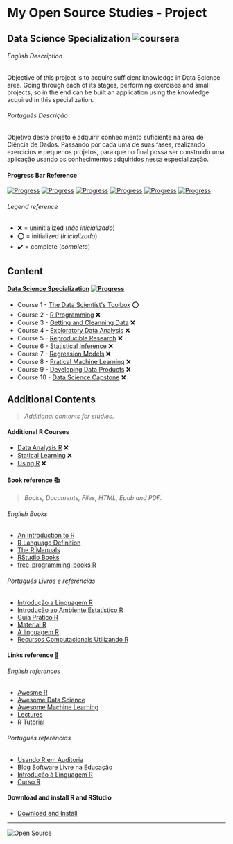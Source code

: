 # My Open Source Studies - Project
## Data Science Specialization ![coursera](http://i64.tinypic.com/25rci2c.jpg)

###### English Description
Objective of this project is to acquire sufficient knowledge in Data Science area.
Going through each of its stages, performing exercises and small projects, so in the end can be built an application using the knowledge acquired in this specialization.

###### Português Descrição
Objetivo deste projeto é adquirir conhecimento suficiente na área de Ciência de Dados.
Passando por cada uma de suas fases, realizando exercicios e pequenos projetos, para que no final possa ser construido uma aplicação usando os conhecimentos adquiridos nessa especialização.


#### Progress Bar Reference
[![Progress](https://img.shields.io/badge/Progress-0%25-red.svg?style=flat)]() [![Progress](https://img.shields.io/badge/Progress-20%25-orange.svg?style=flat)]() [![Progress](https://img.shields.io/badge/Progress-40%25-yellow.svg?style=flat)]() [![Progress](https://img.shields.io/badge/Progress-60%25-green.svg?style=flat)]() [![Progress](https://img.shields.io/badge/Progress-80%25-blue.svg?style=flat)]() [![Progress](https://img.shields.io/badge/Completed-100%25-lightgrey.svg?style=flat)]()

###### Legend reference
- :x: = uninitialized (*não inicializado*)
- :o: = initialized (*inicializado*)
- :heavy_check_mark: = complete (*completo*)

## Content

#### [Data Science Specialization](https://www.coursera.org/specializations/jhudatascience) [![Progress](https://img.shields.io/badge/Progress-0%25-red.svg?style=flat)]()

- Course 1 - [The Data Scientist's Toolbox](https://class.coursera.org/datascitoolbox-034) :o:
- Course 2 - [R Programming](https://www.coursera.org/course/rprog) :x:
- Course 3 - [Getting and Cleanning Data](https://www.coursera.org/course/getdata) :x:
- Course 4 - [Exploratory Data Analysis](https://www.coursera.org/course/exdata) :x:
- Course 5 - [Reproducible Research](https://www.coursera.org/course/repdata) :x:
- Course 6 - [Statistical Inference](https://www.coursera.org/course/statinference) :x:
- Course 7 - [Regression Models](https://www.coursera.org/course/regmods) :x:
- Course 8 - [Pratical Machine Learning](https://www.coursera.org/course/predmachlearn) :x:
- Course 9 - [Developing Data Products](https://www.coursera.org/course/devdataprod) :x:
- Course 10 - [Data Science Capstone](https://www.coursera.org/course/dsscapstone) :x:


## Additional Contents
>*Additional contents for studies*.

#### Additional R Courses
- [Data Analysis R](https://www.udacity.com/course/data-analysis-with-r--ud651) :x:
- [Statical Learning](https://lagunita.stanford.edu/courses/HumanitiesScience/StatLearning/Winter2014/about) :x:
- [Using R](http://www.statistics.com/r-courses/) :x:


#### Book reference :books:
>*Books, Documents, Files, HTML, Epub and PDF.*

###### English Books
- [An Introduction to R](https://cran.r-project.org/doc/manuals/R-intro.html)
- [R Language Definition](http://stat.ethz.ch/R-manual/R-patched/doc/manual/R-lang.html)
- [The R Manuals](https://cran.r-project.org/manuals.html)
- [RStudio Books](https://www.rstudio.com/resources/training/books/)
- [free-programming-books R](https://github.com/vhf/free-programming-books/blob/master/free-programming-books.md#r)


###### Português Livros e referências
- [Introdução a Linguagem R](http://peld.inpa.gov.br/sites/default/files/ApostilaR.pdf)
- [Introdução ao Ambiente Estatístico R](http://www.leg.ufpr.br/~paulojus/embrapa/Rembrapa/)
- [Guia Prático R](http://www.estatisticanor.xpg.com.br/3.html)
- [Material R](https://sites.google.com/site/marcosfs2006/material_r)
- [A linguagem R](http://www.wook.pt/ficha/a-linguagem-r/a/id/1498858)
- [Recursos Computacionais Utilizando R](http://www.dex.ufla.br/~danielff/RRC0.pdf)


#### Links reference :link:
###### English references

- [Awesme R](https://github.com/qinwf/awesome-R)
- [Awesome Data Science](https://github.com/okulbilisim/awesome-datascience)
- [Awesome Machine Learning](https://github.com/josephmisiti/awesome-machine-learning#r)
- [Lectures](https://github.com/DataScienceSpecialization/courses/tree/master/01_DataScientistToolbox/lectures)
- [R Tutorial](http://www.cyclismo.org/tutorial/R/)


###### Português referências

- [Usando R em Auditoria](https://sites.google.com/site/marcosfs2006/)
- [Blog Software Livre na Educação](http://www.ufrgs.br/soft-livre-edu/software-educacional-livre-na-wikipedia/r-linguagem-de-programacao/)
- [Introdução à Linguagem R](http://www.lbs.dcc.ufmg.br/cvbioinfo2011/material/Bioinfo-Verao-UFMG-Introducao-R-2011-v2.pdf)
- [Curso R](https://sites.google.com/site/ufmgcursor/)

#### Download and install R and RStudio
- [Download and Install](https://www.r-project.org/)


- - -

![Open Source](http://i63.tinypic.com/fn6crq.jpg)
